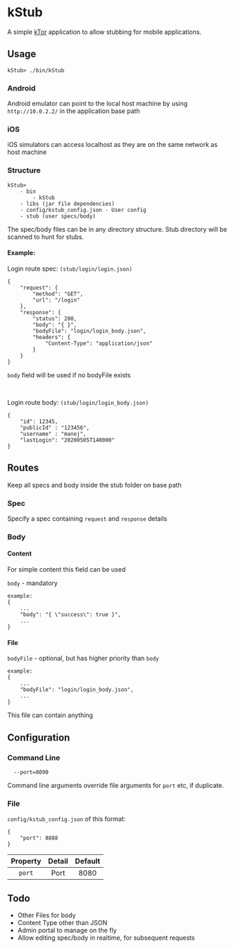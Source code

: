 # kStub

A simple [kTor](https://ktor.io/) application to allow stubbing for mobile applications.


## Usage

    kStub> ./bin/kStub
    

### Android

Android emulator can point to the local host machine by using 
`http://10.0.2.2/` in the application base path
    
### iOS

iOS simulators can access localhost as they are on the same network as host machine
    
### Structure

    kStub>
        - bin
            - kStub
        - libs (jar file dependencies)
        - config/kstub_config.json - User config
        - stub (user specs/body)
    

The spec/body files can be in any directory structure. 
Stub directory will be scanned to hunt for stubs.

#### Example:

Login route spec: `(stub/login/login.json)`
    
    {
        "request": {
            "method": "GET",
            "url": "/login"
        },
        "response": {
            "status": 200,
            "body": "{ }",
            "bodyFile": "login/login_body.json",
            "headers": {
                "Content-Type": "application/json"
            }
        }
    }
    
`body` field will be used if no bodyFile exists    

<br/>

Login route body: `(stub/login/login_body.json)`

    {
        "id": 12345,
        "publicId" : "123456",
        "username" : "manoj",
        "lastLogin": "20200505T140000"
    } 
    
    
## Routes

Keep all specs and body inside the stub folder on base path

### Spec

Specify a spec containing `request` and `response` details

### Body

#### Content 

For simple content this field can be used

`body` - mandatory
    
    example:
    {
        ...
        "body": "{ \"success\": true }",
        ...
    }

#### File

`bodyFile` - optional, but has higher priority than `body`

    example:
    {
        ...
        "bodyFile": "login/login_body.json",
        ...
    }

This file can contain anything

## Configuration

### Command Line

      --port=8090
      
Command line arguments override file arguments for `port` etc, if duplicate. 

### File

`config/kstub_config.json` of this format:
    
    {
        "port": 8888
    }

| Property | Detail | Default |
|:--------:|:------:|:-------:|
|`port`    |Port    |8080|

## Todo

* Other Files for body
* Content Type other than JSON
* Admin portal to manage on the fly
* Allow editing spec/body in realtime, for subsequent requests
 